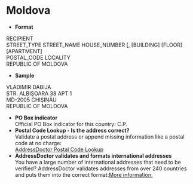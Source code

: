 Moldova
=======

- **Format**

RECIPIENT  
STREET_TYPE STREET_NAME HOUSE_NUMBER [, [BUILDING] [FLOOR] [APARTMENT]  
POSTAL_CODE LOCALITY  
REPUBLIC OF MOLDOVA
- **Sample**

VLADIMIR DABIJA  
STR. ALBIŞOARA 38 APT 1  
MD-2005 CHIŞINĂU  
REPUBLIC OF MOLDOVA
- **PO Box indicator**  
Official PO Box indicator for this country: C.P.
- **Postal Code Lookup - Is the address correct?**  
Validate a postal address or append missing information like a postal code at no charge:  
[AddressDoctor Postal Code Lookup](http://lookup.addressdoctor.com/lookup/default.aspx?lang=en&country=MDA)
- **AddressDoctor validates and formats international addresses**  
You have a large number of international addresses that need to be verified? AddressDoctor validates addresses from over 240 countries and puts them into the correct format:[More information.](index.php?id=31&L=1)
